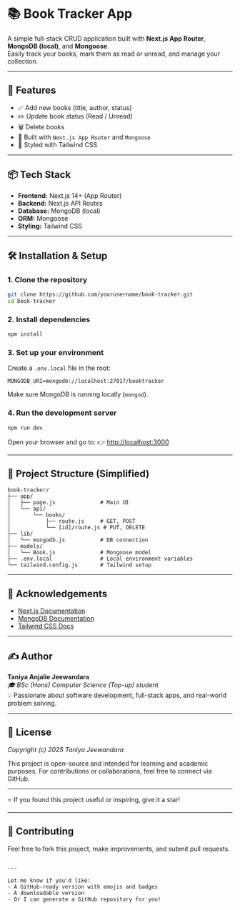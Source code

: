 # 📚 Book Tracker App

A simple full-stack CRUD application built with **Next.js App Router**, **MongoDB (local)**, and **Mongoose**.  
Easily track your books, mark them as read or unread, and manage your collection.

---

## 🚀 Features

- ✅ Add new books (title, author, status)
- ✏️ Update book status (Read / Unread)
- 🗑️ Delete books
- 🧾 Built with `Next.js App Router` and `Mongoose`
- 💅 Styled with Tailwind CSS

---

## 📦 Tech Stack

- **Frontend:** Next.js 14+ (App Router)
- **Backend:** Next.js API Routes
- **Database:** MongoDB (local)
- **ORM:** Mongoose
- **Styling:** Tailwind CSS

---

## 🛠️ Installation & Setup

### 1. Clone the repository

```bash
git clone https://github.com/yourusername/book-tracker.git
cd book-tracker
````

### 2. Install dependencies

```bash
npm install
```

### 3. Set up your environment

Create a `.env.local` file in the root:

```env
MONGODB_URI=mongodb://localhost:27017/booktracker
```

Make sure MongoDB is running locally (`mongod`).

### 4. Run the development server

```bash
npm run dev
```

Open your browser and go to:
👉 [http://localhost:3000](http://localhost:3000)

---

## 📁 Project Structure (Simplified)

```
book-tracker/
├── app/
│   ├── page.js              # Main UI
│   └── api/
│       └── books/
│           ├── route.js     # GET, POST
│           └── [id]/route.js # PUT, DELETE
├── lib/
│   └── mongodb.js           # DB connection
├── models/
│   └── Book.js              # Mongoose model
├── .env.local               # Local environment variables
└── tailwind.config.js       # Tailwind setup
```

---

## 🙌 Acknowledgements

* [Next.js Documentation](https://nextjs.org/docs)
* [MongoDB Documentation](https://www.mongodb.com/docs/)
* [Tailwind CSS Docs](https://tailwindcss.com/docs)

---

## ✍️ Author

**Taniya Anjalie Jeewandara**  
*🎓 BSc (Hons) Computer Science (Top-up) student*  
💡 Passionate about software development, full-stack apps, and real-world problem solving.

---

## 📜 License
*Copyright (c) 2025 Taniya Jeewandara*  

This project is open-source and intended for learning and academic purposes.
For contributions or collaborations, feel free to connect via GitHub.

---

⭐ If you found this project useful or inspiring, give it a star!

---

## 🤝 Contributing

Feel free to fork this project, make improvements, and submit pull requests.

```

---

Let me know if you'd like:
- A GitHub-ready version with emojis and badges
- A downloadable version
- Or I can generate a GitHub repository for you!
```

